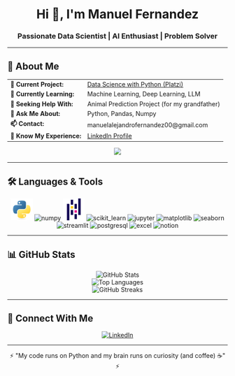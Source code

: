 <h1 align="center">Hi 👋, I'm Manuel Fernandez</h1>
<h3 align="center">Passionate Data Scientist | AI Enthusiast | Problem Solver</h3>

---

## 🚀 About Me

<table>
  <tr>
    <td><strong>🔭 Current Project:</strong></td>
    <td><a href="https://github.com/MFernandez19/data_scientist_with_python_platzi">Data Science with Python (Platzi)</a></td>
  </tr>
  <tr>
    <td><strong>🌱 Currently Learning:</strong></td>
    <td>Machine Learning, Deep Learning, LLM</td>
  </tr>
  <tr>
    <td><strong>🤝 Seeking Help With:</strong></td>
    <td>Animal Prediction Project (for my grandfather)</td>
  </tr>
  <tr>
    <td><strong>💬 Ask Me About:</strong></td>
    <td>Python, Pandas, Numpy</td>
  </tr>
  <tr>
    <td><strong>📫 Contact:</strong></td>
    <td>manuelalejandrofernandez00@gmail.com</td>
  </tr>
  <tr>
    <td><strong>📄 Know My Experience:</strong></td>
    <td><a href="https://www.linkedin.com/in/manuelfernandez19">LinkedIn Profile</a></td>
  </tr>
</table>

<p align="center">
  <img src="https://media.giphy.com/media/JIX9t2j0ZTN9S/giphy.gif" width="200" />
</p>

---

## 🛠️ Languages & Tools

<p align="center">
  <!-- Core Languages and Libraries -->
  <img src="https://raw.githubusercontent.com/devicons/devicon/master/icons/python/python-original.svg" alt="python" width="50" height="50"/>
  <img src="https://www.vectorlogo.zone/logos/numpy/numpy-icon.svg" alt="numpy" width="50" height="50"/>
  <img src="https://raw.githubusercontent.com/devicons/devicon/2ae2a900d2f041da66e950e4d48052658d850630/icons/pandas/pandas-original.svg" alt="pandas" width="50" height="50"/>
  <img src="https://upload.wikimedia.org/wikipedia/commons/0/05/Scikit_learn_logo_small.svg" alt="scikit_learn" width="50" height="50"/>
  <img src="https://upload.wikimedia.org/wikipedia/commons/3/38/Jupyter_logo.svg" alt="jupyter" width="50" height="50"/>
  
  <!-- Data Visualization -->
  <img src="https://upload.wikimedia.org/wikipedia/commons/8/84/Matplotlib_icon.svg" alt="matplotlib" width="50" height="50"/>
  <img src="https://seaborn.pydata.org/_images/logo-mark-lightbg.svg" alt="seaborn" width="50" height="50"/>
  <img src="https://streamlit.io/images/brand/streamlit-logo-primary-colormark-darktext.svg" alt="streamlit" width="50" height="50"/>
  
  <!-- Databases & Data Handling -->
  <img src="https://www.vectorlogo.zone/logos/postgresql/postgresql-icon.svg" alt="postgresql" width="50" height="50"/>
  <img src="https://cdn.worldvectorlogo.com/logos/microsoft-excel-2013.svg" alt="excel" width="50" height="50"/>
  
  <!-- Productivity & Organization -->
  <img src="https://upload.wikimedia.org/wikipedia/commons/e/e9/Notion-logo.svg" alt="notion" width="50" height="50"/>
</p>

---

## 📊 GitHub Stats

<p align="center">
  <img src="https://github-readme-stats.vercel.app/api?username=mfernandez19&show_icons=true&theme=radical" alt="GitHub Stats"/>
  <br>
  <img src="https://github-readme-stats.vercel.app/api/top-langs/?username=mfernandez19&layout=compact&theme=radical" alt="Top Languages"/>
  <br>
  <img src="https://github-readme-streak-stats.herokuapp.com?user=mfernandez19&theme=radical" alt="GitHub Streaks"/>
</p>

---

## 🔗 Connect With Me

<p align="center">
  <a href="https://www.linkedin.com/in/manuelfernandez19"><img src="https://raw.githubusercontent.com/rahuldkjain/github-profile-readme-generator/master/src/images/icons/Social/linked-in-alt.svg" alt="LinkedIn" width="40" height="40"/></a>
</p>

---

<p align="center">⚡ "My code runs on Python and my brain runs on curiosity (and coffee) ☕" ⚡</p>
